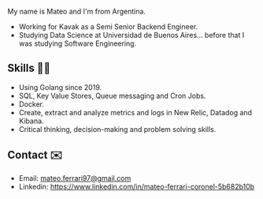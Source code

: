 My name is Mateo and I'm from Argentina.

* Working for Kavak as a Semi Senior Backend Engineer.
* Studying Data Science at Universidad de Buenos Aires... before that I was studying Software Engineering.

## Skills 👨‍🔬
* Using Golang since 2019.
* SQL, Key Value Stores, Queue messaging and Cron Jobs.
* Docker.
* Create, extract and analyze metrics and logs in New Relic, Datadog and Kibana.
* Critical thinking, decision-making and problem solving skills.

## Contact ✉️

* Email: mateo.ferrari97@gmail.com
* Linkedin: https://www.linkedin.com/in/mateo-ferrari-coronel-5b682b10b
